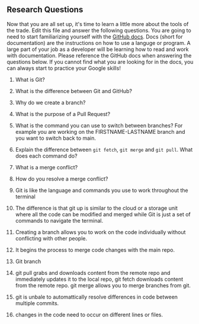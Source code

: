 ## Research Questions 

Now that you are all set up, it's time to learn a little more about the tools of the trade. Edit this file and answer the following questions. You are going to need to start familiarizing yourself with the [GitHub docs](https://docs.github.com/en). Docs (short for documentation) are the instructions on how to use a languge or program. A large part of your job as a developer will be learning how to read and work with documentation. Please reference the GitHub docs when answering the questions below. If you cannot find what you are looking for in the docs, you can always start to practice your Google skills!

1. What is Git?
2. What is the difference between Git and GitHub?
3. Why do we create a branch?
4. What is the purpose of a Pull Request?
5. What is the command you can use to switch between branches? For example you are working on the FIRSTNAME-LASTNAME branch and you want to switch back to main.
6. Explain the difference between `git fetch`, `git merge` and `git pull`. What does each command do?
7. What is a merge conflict?
8. How do you resolve a merge conflict?

1. Git is like the language and commands you use to work throughout the terminal
2. The difference is that git up is similar to the cloud or a storage unit where all the code can be modified and merged while Git is just a set of commands to navigate the terminal.
3. Creating a branch allows you to work on the code individually without conflicting with other people.
4. It begins the process to merge code changes with the main repo.
5. Git branch
6. git pull grabs and downloads content from the remote repo and immediately updates it to the local repo, git fetch downloads content from the remote repo. git merge allows you to merge branches from git.
7. git is unbale to automattically resolve differences in code between multiple commits. 
8. changes in the code need to occur on different lines or files. 
